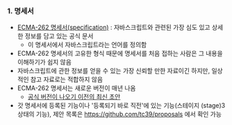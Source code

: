 ### 1. 명세서
- [ECMA-262 명세서(specification)](https://www.ecma-international.org/publications/standards/Ecma-262.htm) : 자바스크립트와 관련된 가장 심도 있고 상세한 정보를 담고 있는 공식 문서
    - 이 명세서에서 자바스크립트라는 언어를 정의함
- ECMA-262 명세서의 고유한 형식 때문에 명세서를 처음 접하는 사람은 그 내용을 이해하기가 쉽지 않음
- 자바스크립트에 관한 정보를 얻을 수 있는 가장 신뢰할 만한 자료이긴 하지만, 일상적인 참고 자료로는 적합하지 않음
- ECMA-262 명세서는 새로운 버전이 매년 나옴
    - [공식 버전이 나오기 이전의 최신 초안](https://tc39.es/ecma262/)
- 갓 명세서에 등록된 기능이나 '등록되기 바로 직전'에 있는 기능(스테이지 (stage)3 상태의 기능), 제안 목록은 https://github.com/tc39/proposals 에서 확인 가능